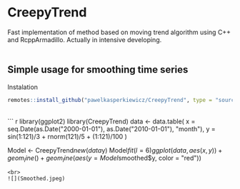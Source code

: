 # CreepyTrend

Fast implementation of method based on moving trend algorithm using C++ and RcppArmadillo.
Actually in intensive developing.
<br><br>
## Simple usage for smoothing time series
Instalation
``` r
remotes::install_github("pawelkasperkiewicz/CreepyTrend", type = "source")
```
<br>
``` r
library(ggplot2)
library(CreepyTrend)
data <- data.table(
  x = seq.Date(as.Date("2000-01-01"), as.Date("2010-01-01"), "month"),
  y = sin(1:121)/3 + rnorm(121)/5 + (1:121)/100
  )

Model <- CreepyTrend$new(data$y)
Model$fit(l = 6)
ggplot(data, aes(x, y)) + geom_line() + geom_line(aes(y = Model$smoothed$y, color = "red"))
```
<br>
![](Smoothed.jpeg)
